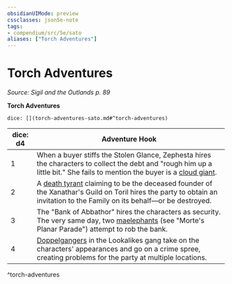 ```yaml
---
obsidianUIMode: preview
cssclasses: json5e-note
tags:
- compendium/src/5e/sato
aliases: ["Torch Adventures"]
---
```

# Torch Adventures
*Source: Sigil and the Outlands p. 89* 

**Torch Adventures**

`dice: [](torch-adventures-sato.md#^torch-adventures)`

| dice: d4 | Adventure Hook |
|----------|----------------|
| 1 | When a buyer stiffs the Stolen Glance, Zephesta hires the characters to collect the debt and "rough him up a little bit." She fails to mention the buyer is a [cloud giant](Mechanics/bestiary/giant/cloud-giant.md). |
| 2 | A [death tyrant](Mechanics/bestiary/undead/death-tyrant.md) claiming to be the deceased founder of the Xanathar's Guild on Toril hires the party to obtain an invitation to the Family on its behalf—or be destroyed. |
| 3 | The "Bank of Abbathor" hires the characters as security. The very same day, two [maelephants](Mechanics/bestiary/fiend/maelephant-mpp.md) (see "Morte's Planar Parade") attempt to rob the bank. |
| 4 | [Doppelgangers](Mechanics/bestiary/monstrosity/doppelganger.md) in the Lookalikes gang take on the characters' appearances and go on a crime spree, creating problems for the party at multiple locations. |
^torch-adventures